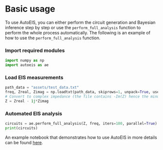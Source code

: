 # Basic usage
To use AutoEIS, you can either perform the circuit generation and Bayesian inference step by step or use the `perform_full_analysis` function to perform the whole process automatically. The following is an example of how to use the `perform_full_analysis` function.

### Import required modules

```python
import numpy as np
import autoeis as ae
```

### Load EIS measurements

```python
path_data = "assets/test_data.txt"
freq, Zreal, Zimag = np.loadtxt(path_data, skiprows=1, unpack=True, usecols=(0, 1, 2))
# Convert to complex impedance (the file contains -Im(Z) hence the minus sign)
Z = Zreal - 1j*Zimag
```

### Automated EIS analysis

```python
circuits = ae.perform_full_analysis(Z, freq, iters=100, parallel=True)
print(circuits)
```

An example notebook that demonstrates how to use AutoEIS in more details can be found [here](https://github.com/AUTODIAL/AutoEIS/blob/develop/examples/autoeis_demo.ipynb).
